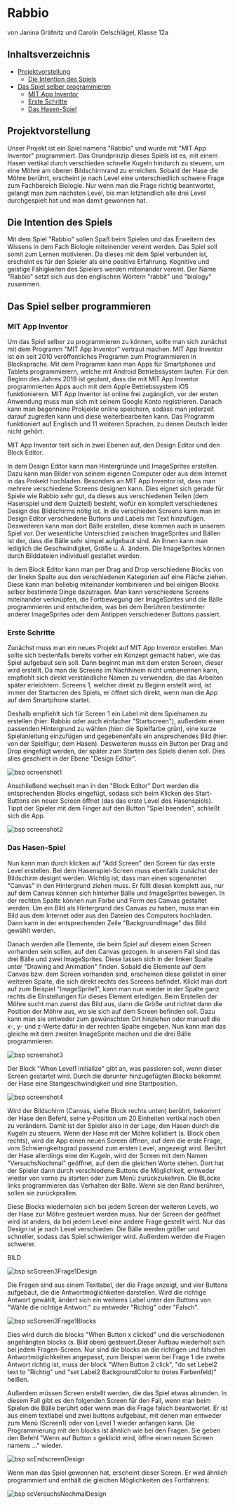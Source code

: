 # Rabbio 

von Janina Gräfnitz und Carolin Oelschlägel, Klasse 12a

## Inhaltsverzeichnis
* [Projektvorstellung](#Projektvorstellung)
  * [Die Intention des Spiels](#Intention)
* [Das Spiel selber programmieren](#dssp)
  * [MIT App Inventor](#ai)
  * [Erste Schritte](#ErsteSchritte)
  * [Das Hasen-Spiel](#DasHasenSpiel)

## Projektvorstellung

Unser Projekt ist ein Spiel namens "Rabbio" und wurde  mit "MIT App Inventor" programmiert. Das Grundprinzip dieses Spiels ist es, mit einem Hasen vertikal durch verschieden schnelle Kugeln hindurch zu steuern, um eine Möhre am oberen Bildschirmrand zu erreichen. Sobald der Hase die Möhre berührt, erscheint je nach Level eine unterschiedlich schwere Frage zum Fachbereich Biologie. Nur wenn man die Frage richtig beantwortet, gelangt man zum nächsten Level, bis man letztendlich alle drei Level durchgespielt hat und man damit gewonnen hat.


## Die Intention des Spiels <a name="Intention"></a>

Mit dem Spiel "Rabbio" sollen Spaß beim Spielen und das Erweitern des Wissens in dem Fach Biologie miteinender vereint werden. Das Spiel soll somit zum Lernen motivieren. Da dieses mit dem Spiel verbunden ist, erscheint es für den Spieler als eine positive Erfahrung. Kognitive und geistige Fähigkeiten des Spielers werden miteinander vereint.
Der Name "Rabbio" setzt sich aus den englischen Wörtern "rabbit" und "biology" zusammen. 

## Das Spiel selber programmieren <a name="dssp"></a>

### MIT App Inventor <a name="ai"></a>

Um das Spiel selber zu programmieren zu können, sollte man sich zunächst mit dem Programm "MIT App Inventor" vertraut machen.
MIT App Inventor ist ein seit 2010 veröffentliches Programm zum Programmieren in Blocksprache. 
Mit dem Programm kann man Apps für Smartphones und Tablets programmierern, welche mit Android Betriebssystem laufen. Für den Beginn des Jahres 2019 ist geplant, dass die mit MIT App Inventor programmierten Apps auch mit dem Apple Betriebssystem iOS funktionierern.
MIT App Inventor ist online frei zugänglich, vor der ersten Anwendung muss man sich mit seinem Google Konto registrieren.
Danach kann man begonnene Prokjekte online speichern, sodass man jederzeit darauf zugreifen kann und diese weiterbearbeiten kann.
Das Programm funktioniert auf Englisch und 11 weiteren Sprachen, zu denen Deutsch leider nicht gehört. 

MIT App Inventor teilt sich in zwei Ebenen auf, den Design Editor und den Block Editor. 

In dem Design Editor kann man Hintergründe und ImageSprites erstellen. 
Dazu kann man Bilder von seinem eigenen Computer oder aus dem Internet in das Prokekt hochladen. Besonders an MIT App Inventor ist, dass man mehrere verschiedene Screens designen kann. Dies eignet sich gerade für Spiele wie Rabbio sehr gut, da dieses aus verschiedenen Teilen (dem Hasenspiel und dem Quizteil) besteht, wofür ein komplett verschiedenes Design des Bildschirms nötig ist. 
In die verschieden Screens kann man im Design Editor verschiedene Buttons und Labels mit Text hinzufügen.
Desweiteren kann man dort Bälle erstellen, diese kommen auch in unserem Spiel vor. Der wesentliche Unterschied zwischen ImageSprites und Bällen ist der, dass die Bälle sehr simpel aufgebaut sind. An ihnen kann man lediglich die Geschwindigket, Größe u. Ä. ändern. Die ImageSprites können durch Bilddateien individuell gestaltet werden.

In dem Block Editor kann man per Drag and Drop verschiedene Blocks von der linekn Spalte aus den verschiedenen Kategorien auf eine Fläche ziehen. 
Diese kann man beliebig miteinander kombinieren und bei einigen Blocks selber bestimmte Dinge dazutragen. 
Man kann verschiedene Screens miteinander verknüpfen, die Fortbewegung der ImageSprites und die Bälle programmieren und entscheiden, was bei dem Berühren bestimmter anderer ImageSprites oder dem Antippen verschiedener Buttons passiert. 

### Erste Schritte <a name="ErsteSchritte"></a>

Zunächst muss man ein neues Projekt auf MIT App Inventor erstellen.
Man sollte sich bestenfalls bereits vorher ein Konzept gemacht haben, wie das Spiel aufgebaut sein soll.
Dann beginnt man mit dem ersten Screen, dieser wird erstellt. Da man die Screens im Nachhinein nicht umbenennen kann, empfiehlt sich direkt verständliche Namen zu verwenden, die das Arbeiten später erleichtern. 
Screens 1, welcher direkt zu Beginn erstellt wird, ist immer der Startscren des Spiels, er öffnet sich direkt, wenn man die App auf dem Smartphone startet. 

Deshalb empfiehlt sich für Screen 1 ein Label mit dem Spielnamen zu erstellen (hier: Rabbio oder auch einfacher "Startscreen"), außerdem einen passenden Hintergrund zu wählen (hier: die Spielfarbe grün), eine kurze Spielanleitung einzufügen und gegebenenfalls ein ansprechendes Bild (hier: von der Spielfigur, dem Hasen).
Desweiteren musss ein Button per Drag and Drop eingefügt werden, der später zum Starten des Spiels dienen soll. 
Dies alles geschieht in der Ebene "Design Editor".




 ![bsp screenshot1](Bilder.exe/Screenshot1.png)




Anschließend wechselt man in den "Block Editor" 
Dort werden die entsprechenden Blocks eingefügt, sodass sich beim Klicken des Start-Buttons ein neuer Screen öffnet (das das erste Level des Hasenspiels). Tippt der Spieler mit dem Finger auf den Button "Spiel beenden", schließt sich die App. 

 ![bsp screenshot2](Bilder.exe/Screenshot2.png)
 
 

### Das Hasen-Spiel <a name="DasHasenSpiel"></a>

Nun kann man durch klicken auf "Add Screen" den Screen für das erste Level erstellen. Bei dem Hasenspiel-Screen muss ebenfalls zunächst der Bildschirm designt werden. 
Wichtig ist, dass man einen sogenannten "Canvas" in den Hintergrund ziehen muss. Er füllt diesen komplett aus, nur auf dem Canvas können sich hinterher Bälle und ImageSprites bewegen. In der rechten Spalte können nun Farbe und Form des Canvas gestaltet werden. Um ein Bild als Hintergrund des Canvas zu haben, muss man ein Bild aus dem Internet oder aus den Dateien des Computers hochladen. Dann kann in der entsprechenden Zeile "BackgroundImage" das Bild gewählt werden.

Danach werden alle Elemente, die beim Spiel auf diesem einen Screen vorhanden sein sollen, auf den Canvas gezogen. In unserem Fall sind das drei Bälle und zwei ImageSprites. Diese lassen sich in der linken Spalte unter "Drawing and Animation" finden. Sobald die Elemente auf dem Canvas bzw. dem Screen vorhanden sind, erscheinen diese gelistet in einer weiteren Spalte, die sich direkt rechts des Screens befindet. Klickt man dort auf zum Beispiel "ImageSprite1", kann man nun wieder in der Spalte ganz rechts die Einstellungen für dieses Element erledigen. Beim Erstellen der Möhre sucht man zuerst das Bild aus, dann die Größe und richtet dann die Position der Möhre aus, wo sie sich auf dem Screen befinden soll. Dazu kann man sie entweder zum gewünschten Ort hinziehen oder manuell die x-, y- und z-Werte dafür in der rechten Spalte eingeben. Nun kann man das gleiche mit dem zweiten ImageSprite machen und die drei Bälle programmieren: 

![bsp screenshot3](Bilder.exe/Screenshot3.png)


Der Block "When Level1 initialize" gibt an, was passieren soll, wenn dieser Screen gestartet wird. Durch die darunter hinzugefügten Blocks bekommt der Hase eine Startgeschwindigkeit und eine Startposition. 


![bsp screenshot4](Bilder.exe/Screenshot4.png)


Wird der Bildschirm (Canvas, siehe Block rechts unten) berührt, bekommt der Hase den Befehl, seine y-Position um 20 Einheiten vertikal nach oben zu verändern. Damit ist der Spieler also in der Lage, den Hasen durch die Kugeln zu steuern. Wenn der Hase mit der Möhre kollidiert (s. Block oben rechts), wird die App einen neuen Screen öffnen, auf dem die erste Frage, vom Schwierigkeitsgrad passend zum ersten Level, angezeigt wird. Berührt der Hase allerdings eine der Kugeln, wird der Screen mit dem Namen "VersuchsNochmal" geöffnet, auf dem die gleichen Worte stehen. Dort hat der Spieler dann durch verschiedene Buttons die Möglichkeit, entweder wieder von vorne zu starten oder zum Menü zurückzukehren. Die BLöcke links programmieren das Verhalten der Bälle. Wenn sie den Rand berühren, sollen sie zurückprallen.

Diese Blocks wiederholen sich bei jedem Screen der weiteren Levels, wo der Hase zur Möhre gesteuert werden muss. Nur der Screen der geöffnet wird ist anders, da bei jedem Level eine andere Frage gestellt wird.
Nur das Design ist je nach Level verschieden: Die Bälle werden größer und schneller, sodass das Spiel schwieriger wird. Außerdem werden die Fragen schwerer.

BILD


![bsp scScreen3Frage1Design](Bilder.exe/scScreen3Frage1Design.png)



Die Fragen sind aus einem Textlabel, der die Frage anzeigt, und vier Buttons aufgebaut, die die Antwortmöglichkeiten darstellen. Wird die richtige Antwort gewählt, ändert sich ein weiteres Label unter den Buttons von "Wähle die richtige Antwort." zu entweder "Richtig" oder "Falsch".


 ![bsp scScreen3Frage1Blocks](Bilder.exe/scScreen3Frage1Blocks.png)

Dies wird durch die blocks "When Button x clicked" und die verschiedenen angehängten blocks (s. Bild oben) gesteuert.Dieser Aufbau wiederholt sich bei jedem Fragen-Screen. Nur sind die blocks an die richtigen und falschen Antwortmöglichkeiten angepasst, zum Beispiel wenn bei Frage 1 die zweite Antwort richtig ist, muss der block "When Button 2 click", "do set Lebel2 text to "Richtig" und "set Label2 BackgroundColor to (rotes Farbenfeld)" heißen.


Außerdem müssen Screen erstellt werden, die das Spiel etwas abrunden. In diesem Fall gibt es den folgenden Screen für den Fall, wenn man beim Spielen die Bälle berührt oder wenn man die Frage falsch beantwortet. Er ist aus einem textlabel und zwei buttons aufgebaut, mit denen man entweder zum Menü (Screen1) oder von Level 1 wieder anfangen kann. Die Programmierung mit den blocks ist ähnlich wie bei den Fragen. Sie geben den Befehl "Wenn auf Button x geklickt wird, öffne einen neuen Screen namens ..." wieder. 


 ![bsp scEndscreenDesign](Bilder.exe/scEndscreenDesign.png)

Wenn man das Spiel gewonnen hat, erscheint dieser Screen. Er wird ähnlich programmiert und enthält die gleichen Möglichkeiten des Fortfahrens:



 ![bsp scVersuchsNochmalDesign](Bilder.exe/scVersuchsNochmalDesign.png)





